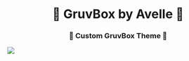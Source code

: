 <h1 align="center">🥑 GruvBox by Avelle 🥑 </h1>
<h3 align="center">🍂 Custom GruvBox Theme 🍂</h3>
<img src="https://github.com/Av3lle/gruvbox_by_avelle/blob/Master/Screeshots/1.png"/>
